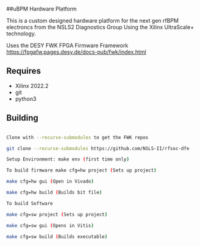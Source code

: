 ##uBPM Hardware Platform 

This is a custom designed hardware platform for the next gen rfBPM electroncs from the NSLS2 Diagnostics Group Using the Xilinx UltraScale+ technology.

Uses the DESY FWK FPGA Firmware Framework https://fpgafw.pages.desy.de/docs-pub/fwk/index.html

## Requires

* Xilinx 2022.2
* git
* python3


## Building

```sh

Clone with --recurse-submodules to get the FWK repos

git clone --recurse-submodules https://github.com/NSLS-II/rfsoc-dfe

Setup Environment: make env (first time only)

To build firmware make cfg=hw project (Sets up project)

make cfg=hw gui (Open in Vivado)

make cfg=hw build (Builds bit file)

To build Software

make cfg=sw project (Sets up project)

make cfg=sw gui (Opens in Vitis)

make cfg=sw build (Builds executable)

```

